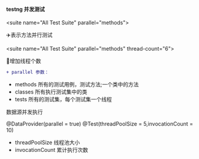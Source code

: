 #### testng 并发测试
\<suite name="All Test Suite" parallel="methods">

:airplane:表示方法并行测试

\<suite name="All Test Suite" parallel="methods" thread-count="6">

:car:增加线程个数
```diff
+ parallel 参数：
```
   - methods 所有的测试用例，测试方法;一个类中的方法
   - classes 所有执行测试集中的类
   - tests  所有的测试集，每个测试集一个线程

数据源并发执行
 
@DataProvider(parallel = true)
@Test(threadPoolSize = 5,invocationCount = 10)
- threadPoolSize  线程池大小
- invocationCount 累计执行次数
   